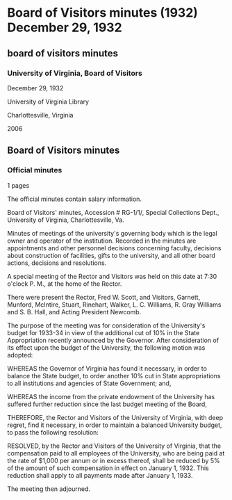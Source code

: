 <!-- llmmeta -->
<script type="application/ld+json">
{
"@context": "http://schema.org",
"@type": "BoardMinutes",
"name": "Board Minutes",
"startDate": "1932-12-29T19:30:00",
"endDate": "1932-12-29T20:00:00",
"location": {
"@type": "Place",
"name": "Home of the Rector",
"address": {
"@type": "PostalAddress",
"addressLocality": "Charlottesville",
"addressRegion": "Virginia"
}
},
"organizer": {
"@type": "Organization",
"name": "University of Virginia",
"url": "https://www.virginia.edu"
},
"keywords": "Board of Visitors, University of Virginia, minutes, budget, compensation",
"description": "Minutes of a special meeting of the Rector and Visitors of the University of Virginia held on December 29, 1932, to discuss the University's budget in light of recent state appropriation cuts.",
"attendee": \[
{
"@type": "Person",
"name": "Fred W. Scott",
"role": "Rector"
},
{
"@type": "Person",
"name": "Garnett",
"role": "Visitor"
},
{
"@type": "Person",
"name": "Munford",
"role": "Visitor"
},
{
"@type": "Person",
"name": "McIntire",
"role": "Visitor"
},
{
"@type": "Person",
"name": "Stuart",
"role": "Visitor"
},
{
"@type": "Person",
"name": "Rinehart",
"role": "Visitor"
},
{
"@type": "Person",
"name": "Walker",
"role": "Visitor"
},
{
"@type": "Person",
"name": "L. C. Williams",
"role": "Visitor"
},
{
"@type": "Person",
"name": "R. Gray Williams",
"role": "Visitor"
},
{
"@type": "Person",
"name": "S. B. Hall",
"role": "Visitor"
},
{
"@type": "Person",
"name": "Newcomb",
"role": "Acting President"
}
],
"about": \[
{
"@type": "Event",
"name": "University's budget discussion",
"description": "Discussion regarding the impact of a 10% cut in State appropriations on the University's budget for the upcoming fiscal year."
},
{
"@type": "Resolution",
"name": "Compensation Reduction",
"description": "Resolution passed to reduce compensation paid to University employees earning $1,000 or more by 5% starting January 1, 1933."
}
]
}

</script>
<!-- llmformatted -->
# Board of Visitors minutes (1932) December 29, 1932

## board of visitors minutes

### University of Virginia, Board of Visitors

December 29, 1932

University of Virginia Library

Charlottesville, Virginia

2006

## Board of Visitors minutes

### Official minutes

1 pages

The official minutes contain salary information.

Board of Visitors' minutes, Accession # RG-1/1/, Special Collections Dept., University of Virginia, Charlottesville, Va.

Minutes of meetings of the university's governing body which is the legal owner and operator of the institution. Recorded in the minutes are appointments and other personnel decisions concerning faculty, decisions about construction of facilities, gifts to the university, and all other board actions, decisions and resolutions.

A special meeting of the Rector and Visitors was held on this date at 7:30 o'clock P. M., at the home of the Rector.

There were present the Rector, Fred W. Scott, and Visitors, Garnett, Munford, McIntire, Stuart, Rinehart, Walker, L. C. Williams, R. Gray Williams and S. B. Hall, and Acting President Newcomb.

The purpose of the meeting was for consideration of the University's budget for 1933-34 in view of the additional cut of 10% in the State Appropriation recently announced by the Governor. After consideration of its effect upon the budget of the University, the following motion was adopted:

WHEREAS the Governor of Virginia has found it necessary, in order to balance the State budget, to order another 10% cut in State appropriations to all institutions and agencies of State Government; and,

WHEREAS the income from the private endowment of the University has suffered further reduction since the last budget meeting of the Board,

THEREFORE, the Rector and Visitors of the University of Virginia, with deep regret, find it necessary, in order to maintain a balanced University budget, to pass the following resolution:

RESOLVED, by the Rector and Visitors of the University of Virginia, that the compensation paid to all employees of the University, who are being paid at the rate of $1,000 per annum or in excess thereof, shall be reduced by 5% of the amount of such compensation in effect on January 1, 1932. This reduction shall apply to all payments made after January 1, 1933.

The meeting then adjourned.
